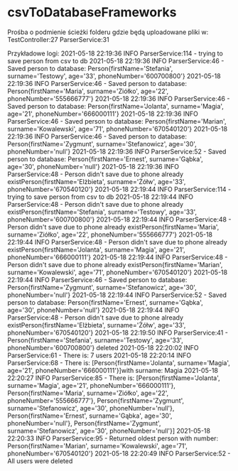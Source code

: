 # csvToDatabaseFrameworks

Prośba o podmienie ścieżki folderu gdzie będą uploadowane pliki w:
TestController:27
ParserService:31


Przykładowe logi:
2021-05-18 22:19:36 INFO  ParserService:114 - trying to save person from csv to db
2021-05-18 22:19:36 INFO  ParserService:46 - Saved person to database: Person{firstName='Stefania', surname='Testowy', age='33', phoneNumber='600700800'}
2021-05-18 22:19:36 INFO  ParserService:46 - Saved person to database: Person{firstName='Maria', surname='Ziółko', age='22', phoneNumber='555666777'}
2021-05-18 22:19:36 INFO  ParserService:46 - Saved person to database: Person{firstName='Jolanta', surname='Magia', age='21', phoneNumber='666000111'}
2021-05-18 22:19:36 INFO  ParserService:46 - Saved person to database: Person{firstName='Marian', surname='Kowalewski', age='71', phoneNumber='670540120'}
2021-05-18 22:19:36 INFO  ParserService:46 - Saved person to database: Person{firstName='Zygmunt', surname='Stefanowicz', age='30', phoneNumber='null'}
2021-05-18 22:19:36 INFO  ParserService:52 - Saved person to database: Person{firstName='Ernest', surname='Gąbka', age='30', phoneNumber='null'}
2021-05-18 22:19:36 INFO  ParserService:48 - Person didn't save due to phone already existPerson{firstName='Elżbieta', surname='Żółw', age='33', phoneNumber='670540120'}
2021-05-18 22:19:44 INFO  ParserService:114 - trying to save person from csv to db
2021-05-18 22:19:44 INFO  ParserService:48 - Person didn't save due to phone already existPerson{firstName='Stefania', surname='Testowy', age='33', phoneNumber='600700800'}
2021-05-18 22:19:44 INFO  ParserService:48 - Person didn't save due to phone already existPerson{firstName='Maria', surname='Ziółko', age='22', phoneNumber='555666777'}
2021-05-18 22:19:44 INFO  ParserService:48 - Person didn't save due to phone already existPerson{firstName='Jolanta', surname='Magia', age='21', phoneNumber='666000111'}
2021-05-18 22:19:44 INFO  ParserService:48 - Person didn't save due to phone already existPerson{firstName='Marian', surname='Kowalewski', age='71', phoneNumber='670540120'}
2021-05-18 22:19:44 INFO  ParserService:46 - Saved person to database: Person{firstName='Zygmunt', surname='Stefanowicz', age='30', phoneNumber='null'}
2021-05-18 22:19:44 INFO  ParserService:52 - Saved person to database: Person{firstName='Ernest', surname='Gąbka', age='30', phoneNumber='null'}
2021-05-18 22:19:44 INFO  ParserService:48 - Person didn't save due to phone already existPerson{firstName='Elżbieta', surname='Żółw', age='33', phoneNumber='670540120'}
2021-05-18 22:19:50 INFO  ParserService:41 - Person{firstName='Stefania', surname='Testowy', age='33', phoneNumber='600700800'} deleted
2021-05-18 22:20:02 INFO  ParserService:61 - There is: 7 users
2021-05-18 22:20:14 INFO  ParserService:68 - There is: [Person{firstName='Jolanta', surname='Magia', age='21', phoneNumber='666000111'}]with surname: Magia
2021-05-18 22:20:27 INFO  ParserService:85 - There is: [Person{firstName='Jolanta', surname='Magia', age='21', phoneNumber='666000111'}, Person{firstName='Maria', surname='Ziółko', age='22', phoneNumber='555666777'}, Person{firstName='Zygmunt', surname='Stefanowicz', age='30', phoneNumber='null'}, Person{firstName='Ernest', surname='Gąbka', age='30', phoneNumber='null'}, Person{firstName='Zygmunt', surname='Stefanowicz', age='30', phoneNumber='null'}]
2021-05-18 22:20:33 INFO  ParserService:95 - Returned oldest person with number: Person{firstName='Marian', surname='Kowalewski', age='71', phoneNumber='670540120'}
2021-05-18 22:20:49 INFO  ParserService:52 - All users were deleted
